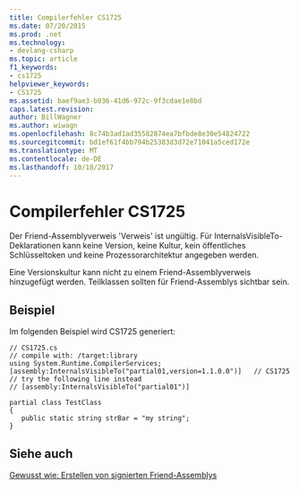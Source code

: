 ```yaml
---
title: Compilerfehler CS1725
ms.date: 07/20/2015
ms.prod: .net
ms.technology:
- devlang-csharp
ms.topic: article
f1_keywords:
- cs1725
helpviewer_keywords:
- CS1725
ms.assetid: baef9ae3-b036-41d6-972c-9f3cdae1e8bd
caps.latest.revision: 
author: BillWagner
ms.author: wiwagn
ms.openlocfilehash: 8c74b3ad1ad35582874ea7bfbde8e30e54824722
ms.sourcegitcommit: bd1ef61f4bb794b25383d3d72e71041a5ced172e
ms.translationtype: MT
ms.contentlocale: de-DE
ms.lasthandoff: 10/18/2017
---
```

# <a name="compiler-error-cs1725"></a>Compilerfehler CS1725
Der Friend-Assemblyverweis 'Verweis' ist ungültig. Für InternalsVisibleTo-Deklarationen kann keine Version, keine Kultur, kein öffentliches Schlüsseltoken und keine Prozessorarchitektur angegeben werden.  
  
 Eine Versionskultur kann nicht zu einem Friend-Assemblyverweis hinzugefügt werden. Teilklassen sollten für Friend-Assemblys sichtbar sein.  
  
## <a name="example"></a>Beispiel  
 Im folgenden Beispiel wird CS1725 generiert:  
  
```  
// CS1725.cs  
// compile with: /target:library  
using System.Runtime.CompilerServices;  
[assembly:InternalsVisibleTo("partial01,version=1.1.0.0")]   // CS1725  
// try the following line instead  
// [assembly:InternalsVisibleTo("partial01")]  
  
partial class TestClass   
{  
   public static string strBar = "my string";  
}  
```  
  
## <a name="see-also"></a>Siehe auch  
 [Gewusst wie: Erstellen von signierten Friend-Assemblys](http://msdn.microsoft.com/library/f5542300-58b4-4e1c-b809-8df11e95e69b)
